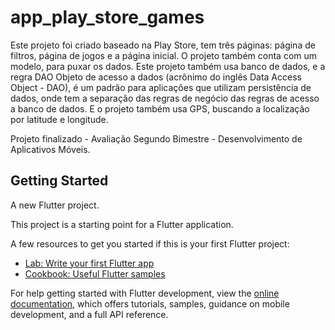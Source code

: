 # app_play_store_games

Este projeto foi criado baseado na Play Store, tem três páginas: página de filtros, página de jogos e a página inicial. O projeto também conta com um modelo, para puxar os dados. Este projeto também usa banco de dados, e a regra DAO Objeto de acesso a dados (acrônimo do inglês Data Access Object - DAO), é um padrão para aplicações que utilizam persistência de dados, onde tem a separação das regras de negócio das regras de acesso a banco de dados. E o projeto também usa GPS, buscando a localização por latitude e longitude. 

Projeto finalizado - Avaliação Segundo Bimestre - Desenvolvimento de Aplicativos Móveis.

## Getting Started

A new Flutter project.

This project is a starting point for a Flutter application.

A few resources to get you started if this is your first Flutter project:

- [Lab: Write your first Flutter app](https://docs.flutter.dev/get-started/codelab)
- [Cookbook: Useful Flutter samples](https://docs.flutter.dev/cookbook)

For help getting started with Flutter development, view the
[online documentation](https://docs.flutter.dev/), which offers tutorials,
samples, guidance on mobile development, and a full API reference.

